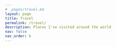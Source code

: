 ```yaml
---
# _pages/travel.md
layout: page
title: Travel
permalink: /travel/
description: Places I've visited around the world
nav: false
nav_order: 6
---
```


<div class="travel-container">
    <div id="travel-map"></div>
    <div id="image-showcase" class="image-showcase">
        <div class="swiper">
            <div class="swiper-wrapper">
                <!-- Slides will be dynamically added here -->
            </div>
            <div class="swiper-pagination"></div>
            <div class="swiper-button-next"></div>
            <div class="swiper-button-prev"></div>
        </div>
    </div>
</div>

<!-- Load external libraries -->
<link rel="stylesheet" href="https://cdnjs.cloudflare.com/ajax/libs/leaflet/1.9.4/leaflet.css" />
<link rel="stylesheet" href="https://cdnjs.cloudflare.com/ajax/libs/Swiper/8.4.7/swiper-bundle.min.css" />

<script src="https://cdnjs.cloudflare.com/ajax/libs/leaflet/1.9.4/leaflet.js"></script>
<script src="https://cdnjs.cloudflare.com/ajax/libs/Swiper/8.4.7/swiper-bundle.min.js"></script>

<style>
    .travel-container {
        margin-top: 2rem;
    }
    
    #travel-map {
        height: 500px;
        width: 100%;
        border-radius: 8px;
        margin-bottom: 20px;
    }
    
    .image-showcase {
        display: none;
        margin-top: 20px;
        background: var(--global-bg-color);
        padding: 20px;
        border-radius: 8px;
        border: 1px solid var(--global-divider-color);
    }
    
    .swiper {
        width: 100%;
        height: 400px;
    }
    
    .swiper-slide {
        text-align: center;
    }
    
    .swiper-slide img {
        max-height: 300px;
        max-width: 100%;
        object-fit: contain;
    }
    
    .caption {
        margin-top: 10px;
        padding: 10px;
        background: var(--global-bg-color);
        border-radius: 4px;
        color: var(--global-text-color);
    }
</style>

<script>
document.addEventListener('DOMContentLoaded', function() {
    // Initialize the map
    const map = L.map('travel-map').setView([20, 0], 2);
    
    L.tileLayer('https://{s}.basemaps.cartocdn.com/rastertiles/voyager/{z}/{x}/{y}.png', {
        attribution: '&copy; <a href="https://www.openstreetmap.org/copyright">OpenStreetMap</a> contributors &copy; <a href="https://carto.com/attributions">CARTO</a>',
        maxZoom: 19
    }).addTo(map);
    
    // Your travel data
    // const travelData = [
    //     {
    //         location: [51.5074, -0.1278],
    //         title: "London, UK",
    //         images: [
    //             {
    //                 url: "/assets/img/travel/london1.jpg",
    //                 caption: "Big Ben at sunset"
    //             },
    //             {
    //                 url: "/assets/img/travel/london2.jpg",
    //                 caption: "Tower Bridge"
    //             }
    //         ]
    //     },
    //     // Add more locations here
    // ];

    const travelData = [
        {
            location: [41.1171, 16.8719],
            title: "Bari, Italy",
            images: [
                {
                    url: "/assets/img/travel/bari/1.jpg",
                    caption: "Bari beach at sunset"
                },
                {
                    url: "/assets/img/travel/bari/2.jpg",
                    caption: "Bari old town streets"
                },
                {
                    url: "/assets/img/travel/bari/3.jpg",
                    caption: "Local wedding at Bari Cathedral"
                }
            ]  // Add your image paths and captions here
        },
        {
            location: [41.3233, 19.4411],
            title: "Durrës, Albania",
            images: [
                {
                    url: "/assets/img/travel/durres/1.jpg",
                    caption: "Roman amphitheatre"
                },
                {
                    url: "/assets/img/travel/durres/2.jpg",
                    caption: "View of Durres Beaches at night from the hotel"
                },
                {
                    url: "/assets/img/travel/durres/3.jpg",
                    caption: "Durres sea front"
                }
            ]
        },
        {
            location: [41.2202, 18.1565],
            title: "Adriatic Sea Ferry: Bari-Durres",
            images: [
                {
                    url: "/assets/img/travel/bari-durres/1.jpg",
                    caption: "Bari harbor at night"
                },
                {
                    url: "/assets/img/travel/bari-durres/2.jpg",
                    caption: "In the middle of the adreatic sea"
                },
                {
                    url: "/assets/img/travel/bari-durres/3.jpg",
                    caption: "Durres port from the ferry"
                }
            ]
        },
        {
            location: [48.4036, 2.4681],
            title: "Milly-la-Forêt, France",
            images: [
                {
                    url: "/assets/img/travel/milly_la_foret/1.jpg",
                    caption: "A rainy bike trip!"
                },
                {
                    url: "/assets/img/travel/milly_la_foret/2.jpg",
                    caption: "A slug savouring chocolate in milly-la-forêt !"
                }
            ]
        },
        {
            location: [43.0799, -79.0747],
            title: "Niagara Falls",
            images: [
                {
                    url: "/assets/img/travel/niagara/1.jpg",
                    caption: "The magnificent Niagara falls!"
                },
                {
                    url: "/assets/img/travel/niagara/2.jpg",
                    caption: "In the niagara falls cruise."
                },
                {
                    url: "/assets/img/travel/niagara/3.jpg",
                    caption: "Niagara falls seen from the boat."
                }
            ]
        },
        {
            location: [43.6532, -79.3832],
            title: "Toronto, Canada",
            images: [
                {
                    url: "/assets/img/travel/toronto/1.jpg",
                    caption: "Toronto from the taxi boat!"
                },
                {
                    url: "/assets/img/travel/toronto/2.jpg",
                    caption: "Toronto city hall at night."
                },
                {
                    url: "/assets/img/travel/toronto/3.jpg",
                    caption: "A massive school bus in the streets of Toronto!"
                },
                {
                    url: "/assets/img/travel/toronto/4.jpg",
                    caption: "Canadian pastries and tarts at the St Lawrence Market"
                }
            ]
        },
        {
            location: [48.7784, 9.1800],
            title: "Stuttgart, Germany",
            images: [   
                {
                    url: "/assets/img/travel/stuttgart/1.jpg",
                    caption: "The Hans-im-Glück-Brunnen or 'Lucky Hans Fountain' in Stuttgart."
                },
                {
                    url: "/assets/img/travel/stuttgart/2.jpg",
                    caption: "A quit sunday in one of Stuttgart's parks."
                },
            ]
        },
        {
            location: [48.2082, 16.3738],
            title: "Vienna, Austria",
            images: [
                {
                    url: "/assets/img/travel/vienna/1.jpg",
                    caption: "The Ankeruhr (Anker clock) in Vienna, Austria."
                },
                {
                    url: "/assets/img/travel/vienna/2.jpg",
                    caption: "Presenting our blogpost poster at ICLR 2024 conference at Messe Wien."
                },
                {
                    url: "/assets/img/travel/vienna/3.jpg",
                    caption: "The entrance of Messe Wien during ICLR 2024 conference."
                },
            ]
        },
        {
            location: [31.6182, -7.9679],
            title: "UM6P University, Benguerir, Morocco",
            images: [
                {
                    url: "/assets/img/travel/um6p/1.JPG",
                    caption: "Mentoring at the ThinkAI Hackathon at UM6P university in Benguerir, Morocco."
                },
                {
                    url: "/assets/img/travel/um6p/2.JPG",
                    caption: "During an intervention at Dr. Soufiane Hayou's talk."
                },
                {
                    url: "/assets/img/travel/um6p/3.JPG",
                    caption: "Attending the final pitches of the ThinkAI Hackathon candidates!"
                },
                {
                    url: "/assets/img/travel/um6p/4.JPG",
                    caption: "During an intervention at Dr. Amine Mohamed Aboussalah's talk."
                },
            ]
        },
        {
            location: [43.3026, 5.3691],
            title: "Marseille, France",
            images: [
                {
                    url: "/assets/img/travel/marseille/1.jpg",
                    caption: "Notre Dame de la Garde church seen from St Charles central station."
                },
                {
                    url: "/assets/img/travel/marseille/2.jpg",
                    caption: "Cheering on the Moroccan football olympic team during the Paris 2024 Olympic games."
                },
                {
                    url: "/assets/img/travel/marseille/3.jpg",
                    caption: "The beautiful Martigues beach, a commune northwest of Marseille."
                },
            ]
        },
        {
            location: [42.6977, 23.3219],
            title: "Sofia, Bulgaria",
            images: [
                {
                    url: "/assets/img/travel/sofia/1.jpg",
                    caption: "Front of view of the Patriarchal Cathedral of St. Alexander Nevsky."
                },
                {
                    url: "/assets/img/travel/sofia/2.jpg",
                    caption: "Side view of the Patriarchal Cathedral of St. Alexander Nevsky during the evening."
                },
                {
                    url: "/assets/img/travel/sofia/3.jpg",
                    caption: "The National Palace of Culture in Sofia, Bulgaria."
                },
            ]
        },
        {
            location: [41.7170, 26.3511],
            title: "Night train: Istanbul-Sofia",
            images: [
                {
                    url: "/assets/img/travel/istanbul-sofia/1.jpg",
                    caption: "Crossing the Bulgarian-turkish border in Kapıkule railway station."
                },
                {
                    url: "/assets/img/travel/istanbul-sofia/2.jpg",
                    caption: "The Istanbul (Halkali) Sofia express train."
                },
            ]
        },
        {
            location: [43.9037, 25.9699],
            title: "Night Bus: Bucharest-Istanbul",
            images: [
                {
                    url: "/assets/img/travel/bucharest-istanbul/1.png",
                    caption: "The Romanian-Bulgarian border at the Ruse-Giurgiu crossing."
                },
            ]
        },
        {
            location: [41.0082, 28.9784],
            title: "Istanbul, Turkey",
            images: [
                {
                    url: "/assets/img/travel/istanbul/1.jpg",
                    caption: "The Hagia Sophia Grand Mosque."
                },
            ]
        },
        {
            location: [40.1885, 29.0610],
            title: "Bursa, Turkey",
            images: [
                {
                    url: "/assets/img/travel/bursa/1.jpg",
                    caption: "Osman Gazi Türbesi, the final resting place of the first Ottoman sultan."
                },
            ]
        },
        {
            location: [37.9355, 27.3461],
            title: "Ephesus Archaeological Site",
            images: [
                {
                    url: "/assets/img/travel/epheseus/1.jpg",
                    caption: "Ephesus was a city in Ancient Greece."
                },
                {
                    url: "/assets/img/travel/epheseus/2.jpg",
                    caption: "Epheseus' Roman theatre is capable of holding 24,000 spectators."
                },
                {
                    url: "/assets/img/travel/epheseus/3.jpg",
                    caption: "An overview of the Epheseus cite, including the Library of Celsus."
                },
            ]
        },
        {
            location: [44.4268, 26.1025],
            title: "Bucharest, Romania",
            images: [
                {
                    url: "/assets/img/travel/bucharest/1.jpg",
                    caption: "The Palace of the Parliament also known as the People's House after the Revolution against Nicolae Ceaușescu."
                },
                {
                    url: "/assets/img/travel/bucharest/2.jpg",
                    caption: "Transylvanian pink marble, extensively used inside the Palace of the Parliament."
                },
                {
                    url: "/assets/img/travel/bucharest/3.jpg",
                    caption: "One of the 480 chandeliers feature in the Palace of the Parliament."
                },
            ]
        },
        {
            location: [41.5147, 19.7884],
            title: "Krujë, Albania",
            images: [
                {
                    url: "/assets/img/travel/kruje/1.jpg",
                    caption: "The Krujë Castle, the center of Skanderbeg's rebellion against the Ottoman Empire."
                },
                {
                    url: "/assets/img/travel/kruje/2.jpg",
                    caption: "Old Bazaar of Krujë."
                },
                {
                    url: "/assets/img/travel/kruje/3.jpg",
                    caption: "Krujë Castle ruins and an overview of the surrounding hills."
                },
            ]
        },
        {
            location: [41.3275, 19.8187],
            title: "Tirana, Albania",
            images: [
                {
                    url: "/assets/img/travel/tirana/1.jpg",
                    caption: "The Lana river crossing Tirana."
                },
                {
                    url: "/assets/img/travel/tirana/2.jpg",
                    caption: "The National History Museum of Albania, featuring 'The Albanians' mural mosaic."
                },
                {
                    url: "/assets/img/travel/tirana/3.jpg",
                    caption: "Ramadan vibes in the city center of Tirana."
                },
            ]
        },
        {
            location: [38.4237, 27.1428],
            title: "Izmir, Turkey",
            images: [
                {
                    url: "/assets/img/travel/izmir/1.jpg",
                    caption: "Foça harbor at night, a municipality and district of İzmir Province."
                },
            ]
        },
        {
            location: [48.5734, 7.7521],
            title: "Strasbourg, France",
            images: [
                {
                    url: "/assets/img/travel/strasbourg/1.jpg",
                    caption: "The 'Petite France' or Französel (in alsacien) during the night."
                },
                {
                    url: "/assets/img/travel/strasbourg/2.jpg",
                    caption: "The Rhine river crossing Strasbourg."
                },
            ]
        },
        {
            location: [48.1351, 11.5820],
            title: "Munich, Germany",
            images: [
                {
                    url: "/assets/img/travel/munich/1.jpg",
                    caption: "."
                },
            ]
        },
        {
            location: [37.3891, -5.9845],
            title: "Sevilla, Spain",
            images: [
                {
                    url: "/assets/img/travel/sevilla/1.jpg",
                    caption: "."
                },
                                {
                    url: "/assets/img/travel/sevilla/2.jpg",
                    caption: "."
                },
                                {
                    url: "/assets/img/travel/sevilla/3.jpg",
                    caption: "."
                },
            ]
        },
        {
            location: [43.9289, 2.1464],
            title: "Albi, France",
            images: [
                {
                    url: "/assets/img/travel/albi/1.jpg",
                    caption: "albi - 2 photo"
                },
                {
                    url: "/assets/img/travel/albi/2.jpg",
                    caption: "albi - 2 photo"
                }
            ]
        },
        {
            location: [52.37278, 4.89361],
            title: "Amsterdam, Netherlands",
            images: [
                {
                    url: "/assets/img/travel/amsterdam/1.jpg",
                    caption: "amsterdam - 1 photo"
                }
            ]
        },
        {
            // Note: you need to find correct coords
            location: [43.5804, 7.1251],
            title: "Antibes, France",
            images: [
                {
                    url: "/assets/img/travel/antibes/1.jpg",
                    caption: "antibes - 1 photo"
                }
            ]
        },
        {
            location: [48.1478, 17.1072],
            title: "Bratislava, Slovakia",
            images: [
                {
                    url: "/assets/img/travel/bratislava/1.jpg",
                    caption: "bratislava - 2 photo"
                },
                {
                    url: "/assets/img/travel/bratislava/2.jpg",
                    caption: "bratislava - 2 photo"
                }
            ]
        },
        {
            location: [50.8477, 4.3572],
            title: "Brussels, Belgium",
            images: [
                {
                    url: "/assets/img/travel/brussels/1.jpg",
                    caption: "brussels - 1 photo"
                }
            ]
        },
        {
            location: [47.4979, 19.0402],
            title: "Budapest, Hungary",
            images: [
                {
                    url: "/assets/img/travel/budapest/1.jpg",
                    caption: "budapest - 2 photo"
                },
                {
                    url: "/assets/img/travel/budapest/2.jpg",
                    caption: "budapest - 2 photo"
                }
            ]
        },
        {
            location: [48.9567, 4.3631],
            title: "Châlons-en-Champagne, France",
            images: [
                {
                    url: "/assets/img/travel/chalons en champagne/1.jpg",
                    caption: "chalons en champagne - 3 photo"
                },
                {
                    url: "/assets/img/travel/chalons en champagne/2.jpg",
                    caption: "chalons en champagne - 3 photo"
                },
                {
                    url: "/assets/img/travel/chalons en champagne/3.jpg",
                    caption: "chalons en champagne - 3 photo"
                }
            ]
        },
        {
            location: [55.6761, 12.5683],
            title: "Copenhagen, Denmark",
            images: [
                {
                    url: "/assets/img/travel/copenhagen/1.jpg",
                    caption: "copenhagen - 5 photo"
                },
                {
                    url: "/assets/img/travel/copenhagen/2.jpg",
                    caption: "copenhagen - 5 photo"
                },
                {
                    url: "/assets/img/travel/copenhagen/3.jpg",
                    caption: "copenhagen - 5 photo"
                },
                {
                    url: "/assets/img/travel/copenhagen/4.jpg",
                    caption: "copenhagen - 5 photo"
                },
                {
                    url: "/assets/img/travel/copenhagen/5.jpg",
                    caption: "copenhagen - 5 photo"
                }
            ]
        },
        {
            location: [37.8893, 4.7793],
            title: "Córdoba, Spain",
            images: [
                {
                    url: "/assets/img/travel/cordoba/1.jpg",
                    caption: "cordoba - 1 photo"
                }
            ]
        },
        {
            location: [43.7700, 11.2577],
            title: "Florence, Italy",
            images: [
                {
                    url: "/assets/img/travel/firenze/1.jpg",
                    caption: "firenze - 1 photo"
                }
            ]
        },
        {
            location: [37.1825, 3.6012],
            title: "Granada, Spain",
            images: [
                {
                    url: "/assets/img/travel/granada/1.jpg",
                    caption: "granada - 3 photo"
                },
                {
                    url: "/assets/img/travel/granada/2.jpg",
                    caption: "granada - 3 photo"
                },
                {
                    url: "/assets/img/travel/granada/3.jpg",
                    caption: "granada - 3 photo"
                }
            ]
        },
        {
            location: [6.1944, 106.8229],
            title: "Jakarta, Indonesia",
            images: [
                {
                    url: "/assets/img/travel/jakarta/1.jpg",
                    caption: "jakarta - 4 photo"
                },
                {
                    url: "/assets/img/travel/jakarta/2.jpg",
                    caption: "jakarta - 4 photo"
                },
                {
                    url: "/assets/img/travel/jakarta/3.jpg",
                    caption: "jakarta - 4 photo"
                },
                {
                    url: "/assets/img/travel/jakarta/4.jpg",
                    caption: "jakarta - 4 photo"
                }
            ]
        },
        {
            location: [3.1319, 101.6841],
            title: "Kuala Lumpur, Malaysia",
            images: [
                {
                    url: "/assets/img/travel/kualalumpur/1.jpg",
                    caption: "kualalumpur - 5 photo"
                },
                {
                    url: "/assets/img/travel/kualalumpur/2.jpg",
                    caption: "kualalumpur - 5 photo"
                },
                {
                    url: "/assets/img/travel/kualalumpur/3.jpg",
                    caption: "kualalumpur - 5 photo"
                },
                {
                    url: "/assets/img/travel/kualalumpur/4.jpg",
                    caption: "kualalumpur - 5 photo"
                },
                {
                    url: "/assets/img/travel/kualalumpur/5.jpg",
                    caption: "kualalumpur - 5 photo"
                }
            ]
        },
        {
            location: [49.4953, 0.1011],
            title: "Le Havre, France",
            images: [
                {
                    url: "/assets/img/travel/lehavre/1.jpg",
                    caption: "lehavre - 3 photo"
                },
                {
                    url: "/assets/img/travel/lehavre/2.jpg",
                    caption: "lehavre - 3 photo"
                },
                {
                    url: "/assets/img/travel/lehavre/3.jpg",
                    caption: "lehavre - 3 photo"
                }
            ]
        },
        {
            location: [38.7223, 9.1393],
            title: "Lisbon, Portugal",
            images: [
                {
                    url: "/assets/img/travel/lisbon/1.jpg",
                    caption: "lisbon - 3 photo"
                },
                {
                    url: "/assets/img/travel/lisbon/2.jpg",
                    caption: "lisbon - 3 photo"
                },
                {
                    url: "/assets/img/travel/lisbon/3.jpg",
                    caption: "lisbon - 3 photo"
                }
            ]
        },
        {
            location: [49.8153, 6.1296],
            title: "Luxembourg City, Luxembourg",
            images: [
                {
                    url: "/assets/img/travel/luxembourg/1.jpg",
                    caption: "luxembourg - 2 photo"
                },
                {
                    url: "/assets/img/travel/luxembourg/2.jpg",
                    caption: "luxembourg - 2 photo"
                }
            ]
        },
        {
            location: [45.7640, 4.8357],
            title: "Lyon, France",
            images: [
                {
                    url: "/assets/img/travel/lyon/1.jpg",
                    caption: "lyon - 2 photo"
                },
                {
                    url: "/assets/img/travel/lyon/2.jpg",
                    caption: "lyon - 2 photo"
                }
            ]
        },
        {
            location: [40.4167, 3.7033],
            title: "Madrid, Spain",
            images: [
                {
                    url: "/assets/img/travel/madrid/1.jpg",
                    caption: "madrid - 4 photo"
                },
                {
                    url: "/assets/img/travel/madrid/2.jpg",
                    caption: "madrid - 4 photo"
                },
                {
                    url: "/assets/img/travel/madrid/3.jpg",
                    caption: "madrid - 4 photo"
                },
                {
                    url: "/assets/img/travel/madrid/4.jpg",
                    caption: "madrid - 4 photo"
                }
            ]
        },
        {
            location: [21.4241, 39.8173],
            title: "Makkah, Saudi Arabia",
            images: [
                {
                    url: "/assets/img/travel/makkah/1.jpg",
                    caption: "makkah - 2 photo"
                },
                {
                    url: "/assets/img/travel/makkah/2.jpg",
                    caption: "makkah - 2 photo"
                }
            ]
        },
        {
            location: [59.9122, 10.7313],
            title: "Oslo, Norway",
            images: [
                {
                    url: "/assets/img/travel/oslo/1.jpg",
                    caption: "oslo - 3 photo"
                },
                {
                    url: "/assets/img/travel/oslo/2.jpg",
                    caption: "oslo - 3 photo"
                },
                {
                    url: "/assets/img/travel/oslo/3.jpg",
                    caption: "oslo - 3 photo"
                }
            ]
        },
        {
            location: [39.5727, 2.6569],
            title: "Palma de Mallorca, Spain",
            images: [
                {
                    url: "/assets/img/travel/palma/1.jpg",
                    caption: "palma - 1 photo"
                }
            ]
        },
        {
            location: [41.1579, 8.6291],
            title: "Porto, Portugal",
            images: [
                {
                    url: "/assets/img/travel/porto/1.jpg",
                    caption: "porto - 1 photo"
                }
            ]
        },
        {
            location: [50.0755, 14.4378],
            title: "Prague, Czech Republic",
            images: [
                {
                    url: "/assets/img/travel/prague/1.jpg",
                    caption: "prague - 4 photo"
                },
                {
                    url: "/assets/img/travel/prague/2.jpg",
                    caption: "prague - 4 photo"
                },
                {
                    url: "/assets/img/travel/prague/3.jpg",
                    caption: "prague - 4 photo"
                },
                {
                    url: "/assets/img/travel/prague/4.jpg",
                    caption: "prague - 4 photo"
                }
            ]
        },
        {
            location: [49.2583, 4.0317],
            title: "Reims",
            images: [
                {
                    url: "/assets/img/travel/reims/1.jpg",
                    caption: "reims - 1 photo"
                }
            ]
        },
        {
            location: [41.8967, 12.4822],
            title: "Rome, Italy",
            images: [
                {
                    url: "/assets/img/travel/roma/1.jpg",
                    caption: "roma - 4 photo"
                },
                {
                    url: "/assets/img/travel/roma/2.jpg",
                    caption: "roma - 4 photo"
                },
                {
                    url: "/assets/img/travel/roma/3.jpg",
                    caption: "roma - 4 photo"
                },
                {
                    url: "/assets/img/travel/roma/4.jpg",
                    caption: "roma - 4 photo"
                }
            ]
        },
        {
            location: [1.3521, 103.8198],
            title: "Singapore",
            images: [
                {
                    url: "/assets/img/travel/singapore/1.jpg",
                    caption: "singapore - 3 photo"
                },
                {
                    url: "/assets/img/travel/singapore/2.jpg",
                    caption: "singapore - 3 photo"
                },
                {
                    url: "/assets/img/travel/singapore/3.jpg",
                    caption: "singapore - 3 photo"
                }
            ]
        },
        {
            location: [6.3690, 34.8888],
            title: "Tanzania",
            images: [
                {
                    url: "/assets/img/travel/tanzania/1.jpg",
                    caption: "tanzania - 2 photo"
                },
                {
                    url: "/assets/img/travel/tanzania/2.jpg",
                    caption: "tanzania - 2 photo"
                }
            ]
        },
        {
            location: [41.9029, 12.4534],
            title: "Vatican City",
            images: [
                {
                    url: "/assets/img/travel/vatican/1.jpg",
                    caption: "vatican - 2 photo"
                },
                {
                    url: "/assets/img/travel/vatican/2.jpg",
                    caption: "vatican - 2 photo"
                }
            ]
        },
        {
            location: [44.9676, 5.5301],
            title: "Vercors massif",
            images: [
                {
                    url: "/assets/img/travel/vercors/1.jpg",
                    caption: "vercors - 4 photo"
                },
                {
                    url: "/assets/img/travel/vercors/2.jpg",
                    caption: "vercors - 4 photo"
                },
                {
                    url: "/assets/img/travel/vercors/3.jpg",
                    caption: "vercors - 4 photo"
                },
                {
                    url: "/assets/img/travel/vercors/4.jpg",
                    caption: "vercors - 4 photo"
                }
            ]
        },
        {
            location: [6.1333328, 39.3166654],
            title: "Zanzibar, Tanzania",
            images: [
                {
                    url: "/assets/img/travel/zanzibar/1.jpg",
                    caption: "zanzibar - 1 photo"
                }
            ]
        }
    ];
    
    let swiper = null;
    
    // Add markers to the map
    travelData.forEach(place => {
        const marker = L.marker(place.location)
            .addTo(map)
            .bindPopup(place.title);
            
        marker.on('click', () => showImages(place));
    });
    
    function showImages(place) {
        const showcase = document.getElementById('image-showcase');
        const swiperWrapper = document.querySelector('.swiper-wrapper');
        
        swiperWrapper.innerHTML = '';
        
        place.images.forEach(image => {
            const slide = document.createElement('div');
            slide.className = 'swiper-slide';
            slide.innerHTML = `
                <img src="${image.url}" alt="${image.caption}">
                <div class="caption">${image.caption}</div>
            `;
            swiperWrapper.appendChild(slide);
        });
        
        if (swiper) {
            swiper.destroy();
        }
        
        swiper = new Swiper('.swiper', {
            pagination: {
                el: '.swiper-pagination',
                clickable: true
            },
            navigation: {
                nextEl: '.swiper-button-next',
                prevEl: '.swiper-button-prev'
            }
        });
        
        showcase.style.display = 'block';
    }
});
</script>